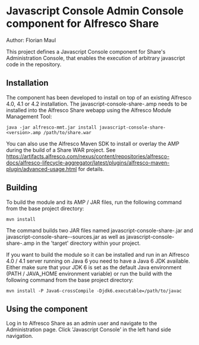 
Javascript Console Admin Console component for Alfresco Share
=============================================================

Author: Florian Maul

This project defines a Javascript Console component for Share's Administration Console,
that enables the execution of arbitrary javascript code in the repository. 


Installation
------------

The component has been developed to install on top of an existing Alfresco
4.0, 4.1 or 4.2 installation. The javascript-console-share-<version>.amp needs
to be installed into the Alfresco Share webapp using the Alfresco Module Management Tool:

    java -jar alfresco-mmt.jar install javascript-console-share-<version>.amp /path/to/share.war
  
You can also use the Alfresco Maven SDK to install or overlay the AMP during the build of a
Share WAR project. See https://artifacts.alfresco.com/nexus/content/repositories/alfresco-docs/alfresco-lifecycle-aggregator/latest/plugins/alfresco-maven-plugin/advanced-usage.html
for details.

Building
--------

To build the module and its AMP / JAR files, run the following command from the base 
project directory:

    mvn install

The command builds two JAR files named javascript-console-share-<version>.jar and
javascript-console-share-<version>-sources.jar as well as javascript-console-share-<version>.amp
in the 'target' directory within your project.

If you want to build the module so it can be installed and run in an Alfresco 4.0 / 4.1 server
running on Java 6 you need to have a Java 6 JDK available. Either make sure that your JDK 6 is set
as the default Java environment (PATH / JAVA_HOME environment variable) or run the build with the
following command from the base project directory:

    mvn install -P Java6-crossCompile -Djdk6.executable=/path/to/javac


Using the component
-------------------

Log in to Alfresco Share as an admin user and navigate to the Administration
page. Click 'Javascript Console' in the left hand side navigation.
